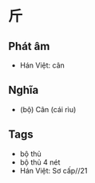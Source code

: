 # 斤

## Phát âm
* Hán Việt: cân

## Nghĩa
* (bộ) Cân (cái rìu)

## Tags
* bộ thủ
* bộ thủ 4 nét
* Hán Việt: Sơ cấp//21

<script>window.HANZI_FIELD='斤';</script>